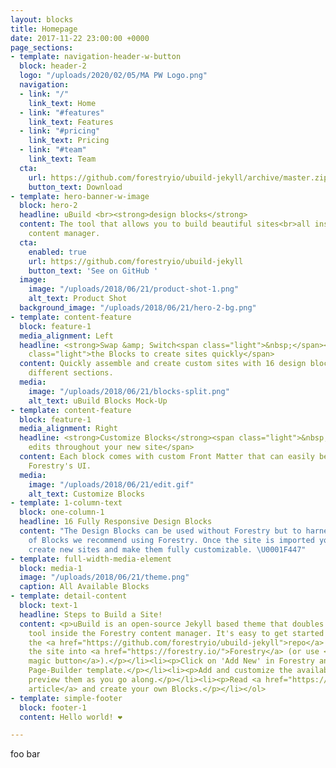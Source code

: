 ```yaml
---
layout: blocks
title: Homepage
date: 2017-11-22 23:00:00 +0000
page_sections:
- template: navigation-header-w-button
  block: header-2
  logo: "/uploads/2020/02/05/MA PW Logo.png"
  navigation:
  - link: "/"
    link_text: Home
  - link: "#features"
    link_text: Features
  - link: "#pricing"
    link_text: Pricing
  - link: "#team"
    link_text: Team
  cta:
    url: https://github.com/forestryio/ubuild-jekyll/archive/master.zip
    button_text: Download
- template: hero-banner-w-image
  block: hero-2
  headline: uBuild <br><strong>design blocks</strong>
  content: The tool that allows you to build beautiful sites<br>all inside Forestry's
    content manager.
  cta:
    enabled: true
    url: https://github.com/forestryio/ubuild-jekyll
    button_text: 'See on GitHub '
  image:
    image: "/uploads/2018/06/21/product-shot-1.png"
    alt_text: Product Shot
  background_image: "/uploads/2018/06/21/hero-2-bg.png"
- template: content-feature
  block: feature-1
  media_alignment: Left
  headline: <strong>Swap &amp; Switch<span class="light">&nbsp;</span></strong><span
    class="light">the Blocks to create sites quickly</span>
  content: Quickly assemble and create custom sites with 16 design blocks for seven
    different sections.
  media:
    image: "/uploads/2018/06/21/blocks-split.png"
    alt_text: uBuild Blocks Mock-Up
- template: content-feature
  block: feature-1
  media_alignment: Right
  headline: <strong>Customize Blocks</strong><span class="light">&nbsp;to make quick
    edits throughout your new site</span>
  content: Each block comes with custom Front Matter that can easily be edited in
    Forestry's UI.
  media:
    image: "/uploads/2018/06/21/edit.gif"
    alt_text: Customize Blocks
- template: 1-column-text
  block: one-column-1
  headline: 16 Fully Responsive Design Blocks
  content: "The Design Blocks can be used without Forestry but to harness the power
    of Blocks we recommend using Forestry. Once the site is imported you can immediately
    create new sites and make them fully customizable. \U0001F447"
- template: full-width-media-element
  block: media-1
  image: "/uploads/2018/06/21/theme.png"
  caption: All Available Blocks
- template: detail-content
  block: text-1
  headline: Steps to Build a Site!
  content: <p>uBuild is an open-source Jekyll based theme that doubles as a builder
    tool inside the Forestry content manager. It's easy to get started!</p><ol><li><p>Fork
    the <a href="https://github.com/forestryio/ubuild-jekyll">repo</a> and import
    the site into <a href="https://forestry.io/">Forestry</a> (or use <a href="https://forestry.io/blog/ubuild-a-new-theme-for-static-sites-using-blocks#even-quicker-start">our
    magic button</a>).</p></li><li><p>Click on 'Add New' in Forestry and select the
    Page-Builder template.</p></li><li><p>Add and customize the available Blocks and
    preview them as you go along.</p></li><li><p>Read <a href="https://forestry.io/blog/ubuild-a-new-theme-for-static-sites-using-blocks/">our
    article</a> and create your own Blocks.</p></li></ol>
- template: simple-footer
  block: footer-1
  content: Hello world! ❤︎

---
```

foo bar
